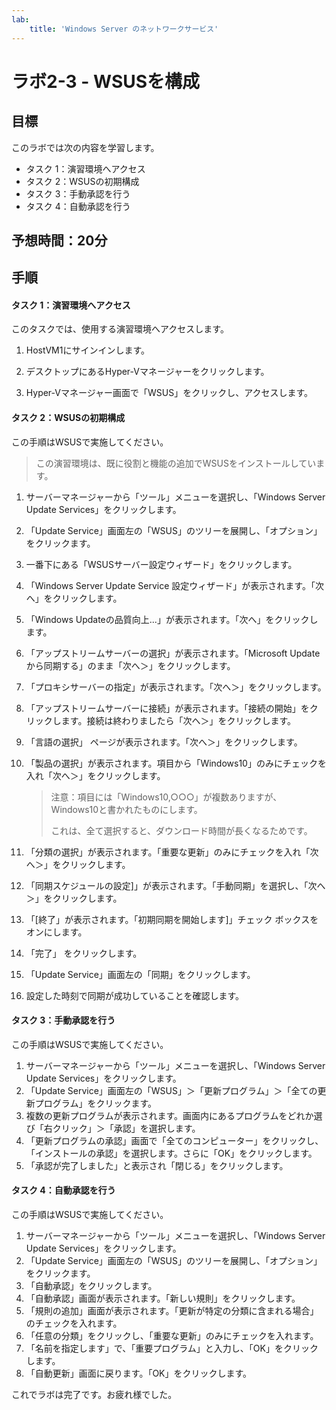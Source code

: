 ```yaml
---
lab:
    title: 'Windows Server のネットワークサービス'
---
```


# ラボ2-3  - WSUSを構成

## 目標

このラボでは次の内容を学習します。

- タスク 1：演習環境へアクセス
- タスク 2：WSUSの初期構成
- タスク 3：手動承認を行う
- タスク 4：自動承認を行う



## 予想時間：20分

## 手順

#### タスク 1：演習環境へアクセス

このタスクでは、使用する演習環境へアクセスします。

1. HostVM1にサインインします。

1. デスクトップにあるHyper-Vマネージャーをクリックします。

1. Hyper-Vマネージャー画面で「WSUS」をクリックし、アクセスします。

   

#### タスク 2：WSUSの初期構成

この手順はWSUSで実施してください。

> この演習環境は、既に役割と機能の追加でWSUSをインストールしています。

1. サーバーマネージャーから「ツール」メニューを選択し、「Windows Server Update Services」をクリックします。

2. 「Update Service」画面左の「WSUS」のツリーを展開し、「オプション」をクリックます。

3. 一番下にある「WSUSサーバー設定ウィザード」をクリックします。

4. 「Windows Server Update Service 設定ウィザード」が表示されます。「次へ」をクリックします。

5. 「Windows  Updateの品質向上...」が表示されます。「次へ」をクリックします。

6. 「アップストリームサーバーの選択」が表示されます。「Microsoft Updateから同期する」のまま「次へ＞」をクリックします。

7. 「プロキシサーバーの指定」が表示されます。「次へ＞」をクリックします。

8. 「アップストリームサーバーに接続」が表示されます。「接続の開始」をクリックします。接続は終わりましたら「次へ＞」をクリックします。

9. 「言語の選択」 ページが表示されます。「次へ＞」をクリックします。

10. 「製品の選択」が表示されます。項目から「Windows10」のみにチェックを入れ「次へ＞」をクリックします。

    > 注意：項目には「Windows10,○○○」が複数ありますが、Windows10と書かれたものにします。
    >
    > これは、全て選択すると、ダウンロード時間が長くなるためです。

11. 「分類の選択」が表示されます。「重要な更新」のみにチェックを入れ「次へ＞」をクリックします。

12. 「同期スケジュールの設定]」が表示されます。「手動同期」を選択し、「次へ＞」をクリックします。

13. 「[終了」が表示されます。「初期同期を開始します]」チェック ボックスをオンにします。

14. 「完了」 をクリックします。

15. 「Update Service」画面左の「同期」をクリックします。

16. 設定した時刻で同期が成功していることを確認します。



#### タスク 3：手動承認を行う

この手順はWSUSで実施してください。

1. サーバーマネージャーから「ツール」メニューを選択し、「Windows Server Update Services」をクリックします。
2. 「Update Service」画面左の「WSUS」＞「更新プログラム」＞「全ての更新プログラム」をクリックます。
3. 複数の更新プログラムが表示されます。画面内にあるプログラムをどれか選び「右クリック」＞「承認」を選択します。
4. 「更新プログラムの承認」画面で「全てのコンピューター」をクリックし、「インストールの承認」を選択します。さらに「OK」をクリックします。
5. 「承認が完了しました」と表示され「閉じる」をクリックします。



#### タスク 4：自動承認を行う

この手順はWSUSで実施してください。

1. サーバーマネージャーから「ツール」メニューを選択し、「Windows Server Update Services」をクリックします。
2. 「Update Service」画面左の「WSUS」のツリーを展開し、「オプション」をクリックます。
3. 「自動承認」をクリックします。
4. 「自動承認」画面が表示されます。「新しい規則」をクリックします。
5. 「規則の追加」画面が表示されます。「更新が特定の分類に含まれる場合」のチェックを入れます。
6. 「任意の分類」をクリックし、「重要な更新」のみにチェックを入れます。
7. 「名前を指定します」で、「重要プログラム」と入力し、「OK」をクリックします。
8. 「自動更新」画面に戻ります。「OK」をクリックします。



これでラボは完了です。お疲れ様でした。

